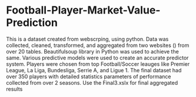 # Football-Player-Market-Value-Prediction
This is a dataset created from webscrping, using python. Data was collected, cleaned, transformed, and aggregated from two websites () from over 20 tables. Beautifulsoup library in Python was used to achieve the same. Various predictive models were used to create an accurate predictor system. Players were chosen from top Football/Soccer leauges like Premier League, La Liga, Bundesliga, Serrie A, and Ligue 1. The final dataset had over 350 players with detailed statistics parameters of performance collected from over 2 seasons. 
Use the Final3.xslx for final aggregated results
